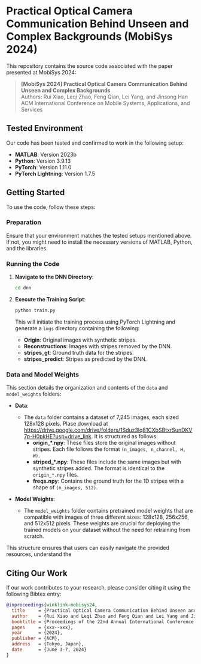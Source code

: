 # Practical Optical Camera Communication Behind Unseen and Complex Backgrounds (MobiSys 2024)

This repository contains the source code associated with the paper presented at MobiSys 2024:

> **[MobiSys 2024] Practical Optical Camera Communication Behind Unseen and Complex Backgrounds**  
> Authors: Rui Xiao, Leqi Zhao, Feng Qian, Lei Yang, and Jinsong Han  
> ACM International Conference on Mobile Systems, Applications, and Services

## Tested Environment

Our code has been tested and confirmed to work in the following setup:

- **MATLAB**: Version 2023b
- **Python**: Version 3.9.13
- **PyTorch**: Version 1.11.0
- **PyTorch Lightning**: Version 1.7.5

## Getting Started

To use the code, follow these steps:

### Preparation

Ensure that your environment matches the tested setups mentioned above. If not, you might need to install the necessary versions of MATLAB, Python, and the libraries.

### Running the Code

1. **Navigate to the DNN Directory**:
   ```bash
   cd dnn
   ```

2. **Execute the Training Script**:
   ```bash
   python train.py
   ```

   This will initiate the training process using PyTorch Lightning and generate a `logs` directory containing the following:
   - **Origin**: Original images with synthetic stripes.
   - **Reconstructions**: Images with stripes removed by the DNN.
   - **stripes_gt**: Ground truth data for the stripes.
   - **stripes_predict**: Stripes as predicted by the DNN.

### Data and Model Weights

This section details the organization and contents of the `data` and `model_weights` folders:

- **Data**:
  - The `data` folder contains a dataset of 7,245 images, each sized 128x128 pixels. Plase download at https://drive.google.com/drive/folders/1Sduz3lq81CXbSBtxrSunDKV7p-H0pkHE?usp=drive_link. It is structured as follows:
    - **origin_*.npy**: These files store the original images without stripes. Each file follows the format `(n_images, n_channel, H, W)`.
    - **striped_*.npy**: These files include the same images but with synthetic stripes added. The format is identical to the `origin_*.npy` files.
    - **freqs.npy**: Contains the ground truth for the 1D stripes with a shape of `(n_images, 512)`.

- **Model Weights**:
  - The `model_weights` folder contains pretrained model weights that are compatible with images of three different sizes: 128x128, 256x256, and 512x512 pixels. These weights are crucial for deploying the trained models on your dataset without the need for retraining from scratch.

This structure ensures that users can easily navigate the provided resources, understand the


## Citing Our Work

If our work contributes to your research, please consider citing it using the following Bibtex entry:

```bibtex
@inproceedings{winklink-mobisys24,
  title     = {Practical Optical Camera Communication Behind Unseen and Complex Backgrounds},
  author    = {Rui Xiao and Leqi Zhao and Feng Qian and Lei Yang and Jinsong Han},
  booktitle = {Proceedings of the 22nd Annual International Conference on Mobile Systems, Applications, and Services (MobiSys 2024)},
  pages     = {xxx--xxx},
  year      = {2024},
  publisher = {ACM},
  address   = {Tokyo, Japan},
  date      = {June 3-7, 2024}
}
```
